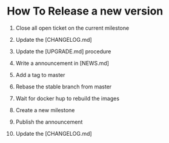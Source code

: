 # How To Release a new version

1. Close all open ticket on the current milestone

2. Update the [CHANGELOG.md]

3. Update the [UPGRADE.md] procedure

4. Write a announcement in [NEWS.md]

5. Add a tag to master

6. Rebase the stable branch from master

7. Wait for docker hup to rebuild the images

8. Create a new milestone

9. Publish the announcement

10. Update the [CHANGELOG.md]

